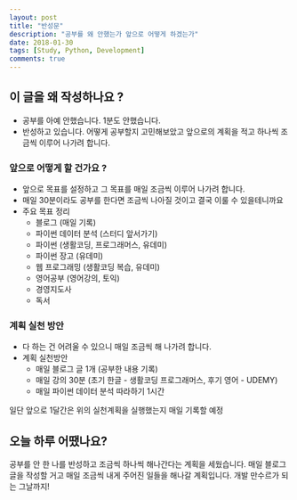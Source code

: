 ```yaml
---
layout: post
title: "반성문"
description: "공부를 왜 안했는가 앞으로 어떻게 하겠는가"
date: 2018-01-30
tags: [Study, Python, Development]
comments: true
---
```


## 이 글을 왜 작성하나요 ?

- 공부를 아예 안했습니다. 1분도 안했습니다.
- 반성하고 있습니다. 어떻게 공부할지 고민해보았고 앞으로의 계획을 적고 하나씩 조금씩 이루어 나가려 합니다.

### 앞으로 어떻게 할 건가요 ?

- 앞으로 목표를 설정하고 그 목표를 매일 조금씩 이루어 나가려 합니다.
- 매일 30분이라도 공부를 한다면 조금씩 나아질 것이고 결국 이룰 수 있을테니까요
- 주요 목표 정리
  - 블로그 (매일 기록)
  - 파이썬 데이터 분석 (스터디 앞서가기)
  - 파이썬 (생활코딩, 프로그래머스, 유데미)
  - 파이썬 장고 (유데미)
  - 웹 프로그래밍 (생활코딩 복습, 유데미)
  - 영어공부 (영어강의, 토익)
  - 경영지도사
  - 독서

### 계획 실천 방안

- 다 하는 건 어려울 수 있으니 매일 조금씩 해 나가려 합니다.
- 계획 실천방안
  - 매일 블로그 글 1개 (공부한 내용 기록)
  - 매일 강의 30분 (초기 한글 - 생활코딩 프로그래머스, 후기 영어 - UDEMY)
  - 매일 파이썬 데이터 분석 따라하기 1시간

일단 앞으로 1달간은 위의 실천계획을 실행했는지 매일 기록할 예정  

## 오늘 하루 어땠나요?

공부를 안 한 나를 반성하고 조금씩 하나씩 해나간다는 계획을 세웠습니다.
매일 블로그 글을 작성할 거고 매일 조금씩 내게 주어진 일들을 해나갈 계획입니다.
개발 만수르가 되는 그날까지!
